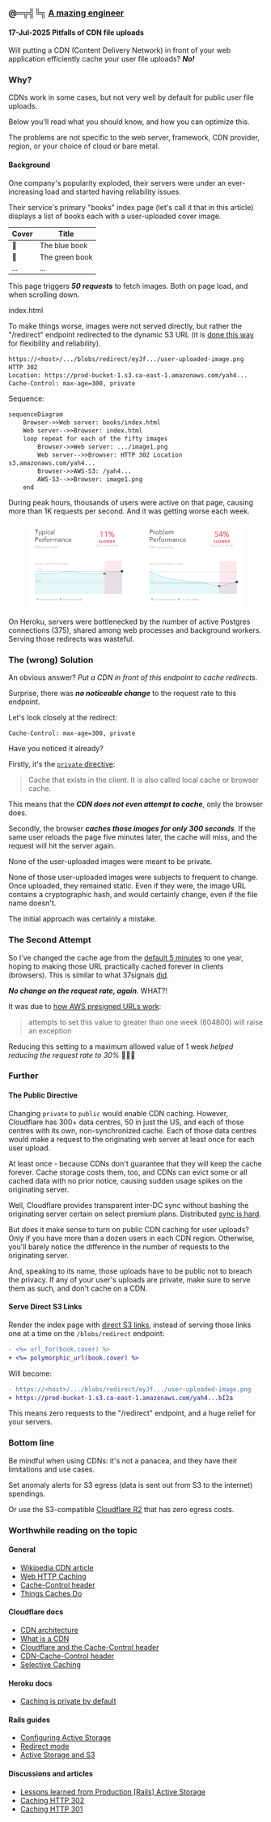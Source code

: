 ### @═╦╣╚╗ [A mazing engineer](../)

#### 17-Jul-2025 Pitfalls of CDN file uploads

Will putting a CDN (Content Delivery Network) in front of your web application efficiently cache your user file uploads? ***No!***

### Why?

CDNs work in some cases, but not very well by default for public user file uploads.

Below you'll read what you should know, and how you can optimize this.

The problems are not specific to the web server, framework, CDN provider, region, or your choice of cloud or bare metal.

#### Background

One company's popularity exploded, their servers were under an ever-increasing load and started having reliability issues.

Their service's primary "books" index page (let's call it that in this article) displays a list of books each with a user-uploaded cover image.

| Cover | Title |
| ------------- | ------------- |
| 📘| The blue book |
| 📗| The green book |
| ... | ... |

This page triggers ***50 requests*** to fetch images. Both on page load, and when scrolling down.

<div class=anime>
  <div>
     <span class="circle green"></span>
     <span class=recessed>index.html</span>
  </div>
  <div>
     <span class="circle red"></span>
     <span class=recessed id=image-png></span>
  </div>
</div>

To make things worse, images were not served directly, but rather the "/redirect" endpoint redirected to the dynamic S3 URL (it is [done this way](https://guides.rubyonrails.org/active_storage_overview.html#redirect-mode) for flexibility and reliability).

```text
https://<host>/.../blobs/redirect/eyJf.../user-uploaded-image.png
HTTP 302
Location: https://prod-bucket-1.s3.ca-east-1.amazonaws.com/yah4...
Cache-Control: max-age=300, private
```

Sequence:

```mermaid
sequenceDiagram
    Browser->>Web server: books/index.html
    Web server-->>Browser: index.html
    loop repeat for each of the fifty images
        Browser->>Web server: .../image1.png
        Web server-->>Browser: HTTP 302 Location s3.amazonaws.com/yah4...
        Browser->>AWS-S3: /yah4...
        AWS-S3-->>Browser: image1.png
    end
```

During peak hours, thousands of users were active on that page, causing more than 1K requests per second. And it was getting worse each week.

<figure>
  <img class=half src="images/cdn-attachment-slowdown.png" alt="The biggest weekly slowdown">
</figure>

On Heroku, servers were bottlenecked by the number of active Postgres connections (375), shared among web processes and background workers. Serving those redirects was wasteful.

### The (wrong) Solution

An obvious answer? *Put a CDN in front of this endpoint to cache redirects*.

Surprise, there was ***no noticeable change*** to the request rate to this endpoint.

Let's look closely at the redirect:
```
Cache-Control: max-age=300, private
```

Have you noticed it already?

Firstly, it's the [`private` directive](https://developer.mozilla.org/en-US/docs/Web/HTTP/Reference/Headers/Cache-Control):

> Cache that exists in the client. It is also called local cache or browser cache.

This means that the ***CDN does not even attempt to cache***, only the browser does.

Secondly, the browser ***caches those images for only 300 seconds***. If the same user reloads the page five minutes later, the cache will miss, and the request will hit the server again.

None of the user-uploaded images were meant to be private.

None of those user-uploaded images were subjects to frequent to change. Once uploaded, they remained static. Even if they were, the image URL contains a cryptographic hash, and would certainly change, even if the file name doesn't.

The initial approach was certainly a mistake.

### The Second Attempt

So I've changed the cache age from the [default 5 minutes](https://guides.rubyonrails.org/configuring.html#config-active-storage-service-urls-expire-in) to one year, hoping to making those URL practically cached forever in clients (browsers). This is similar to what 37signals [did](https://youtu.be/-cEn_83zRFw?si=O3-q_R5iCojo0F-w&t=2740).

***No change on the request rate, again***. WHAT?!

It was due to [how AWS presigned URLs work](https://github.com/rails/rails/issues/31581#issuecomment-419754595):

> attempts to set this value to greater than one week (604800) will raise an exception

Reducing this setting to a maximum allowed value of 1 week *helped reducing the request rate to 30%* 🎉🎉🎉

### Further

#### The Public Directive

Changing `private` to `public` would enable CDN caching.
However, Cloudflare has 300+ data centres, 50 in just the US, and each of those centres with its own, non-synchronized cache.
Each of those data centres would make a request to the originating web server at least once for each user upload.

At least once - because CDNs don't guarantee that they will keep the cache forever. Cache storage costs them, too, and CDNs can evict some or all cached data with no prior notice, causing sudden usage spikes on the originating server.

Well, Cloudflare provides transparent inter-DC sync without bashing the originating server certain on select premium plans. Distributed [sync is hard](https://fly.io/blog/parking-lot-ffffffffffffffff/).

But does it make sense to turn on public CDN caching for user uploads? Only if you have more than a dozen users in each CDN region. Otherwise, you'll barely notice the difference in the number of requests to the originating server.

And, speaking to its name, those uploads have to be public not to breach the privacy. If any of your user's uploads are private, make sure to serve them as such, and don't cache on a CDN.

#### Serve Direct S3 Links

Render the index page with [direct S3 links](https://github.com/rails/rails/blob/0bd254ebf835e880d485897d23de667007caa47b/activestorage/app/models/active_storage/blob.rb#L214), instead of serving those links one at a time on the `/blobs/redirect` endpoint:

```diff
- <%= url_for(book.cover) %>
+ <%= polymorphic_url(book.cover) %>
```

Will become:
```diff
- https://<host>/.../blobs/redirect/eyJf.../user-uploaded-image.png
+ https://prod-bucket-1.s3.ca-east-1.amazonaws.com/yah4...bI2a
```

This means zero requests to the "/redirect" endpoint, and a huge relief for your servers.

### Bottom line

Be mindful when using CDNs: it's not a panacea, and they have their limitations and use cases.

Set anomaly alerts for S3 egress (data is sent out from S3 to the internet) spendings.

Or use the S3-compatible [Cloudflare R2](https://www.cloudflare.com/developer-platform/products/r2/) that has zero egress costs.

### Worthwhile reading on the topic

<div class="note pale-yellow">

#### General
- [Wikipedia CDN article](https://en.wikipedia.org/wiki/Content_delivery_network)
- [Web HTTP Caching](https://developer.mozilla.org/en-US/docs/Web/HTTP/Caching)
- [Cache-Control header](https://developer.mozilla.org/en-US/docs/Web/HTTP/Headers/Cache-Control)
- [Things Caches Do](https://tomayko.com/blog/2008/things-caches-do)

</div>

<div class="note pale-blue">

#### Cloudflare docs

 - [CDN architecture](https://developers.cloudflare.com/reference-architecture/architectures/cdn/)
 - [What is a CDN](https://www.cloudflare.com/learning/cdn/what-is-a-cdn/)
 - [Cloudflare and the Cache-Control header](https://developers.cloudflare.com/cache/concepts/cache-control/)
 - [CDN-Cache-Control header](https://developers.cloudflare.com/cache/concepts/cdn-cache-control/)
 - [Selective Caching](https://community.cloudflare.com/t/how-to-prevent-caching-302-redirects/542930)

</div>

<div class="note pale-green">

#### Heroku docs

 - [Caching is private by default](https://devcenter.heroku.com/articles/http-caching-ruby-rails#private-content)

</div>

<div class="note pale-red">

#### Rails guides

 - [Configuring Active Storage](https://edgeguides.rubyonrails.org/configuring.html#configuring-active-storage)
 - [Redirect mode](https://edgeguides.rubyonrails.org/active_storage_overview.html#redirect-mode)
 - [Active Storage and S3](https://guides.rubyonrails.org/active_storage_overview.html#s3-service-amazon-s3-and-s3-compatible-apis)

</div>

<div class="note pale-orange">

#### Discussions and articles

 - [Lessons learned from Production [Rails] Active Storage](https://discuss.rubyonrails.org/t/active-storage-in-production-lessons-learned-and-in-depth-look-at-how-it-works/83289?page=2#your-cdn-will-not-keep-your-images-in-their-cache-despite-what-they-say-25)
 - [Caching HTTP 302](https://stackoverflow.com/questions/12212839/how-long-is-a-302-redirect-saved-in-browser)
 - [Caching HTTP 301](https://stackoverflow.com/questions/9130422/how-long-do-browsers-cache-http-301s)

</div>
